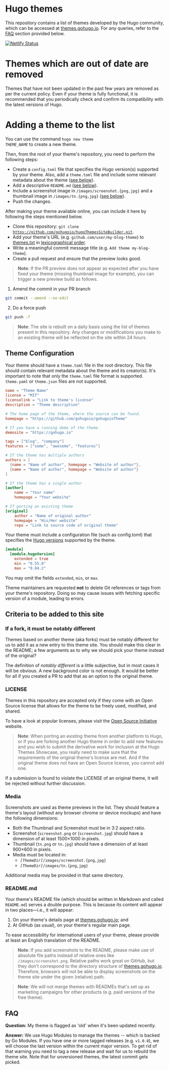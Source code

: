 
# Hugo themes

This repository contains a list of themes developed by the Hugo community, which can be accessed at [themes.gohugo.io](https://themes.gohugo.io/). For any queries, refer to the [FAQ](#faq) section provided below.

[![Netlify Status](https://api.netlify.com/api/v1/badges/58968044-3238-424c-b9b6-e0d00733890c/deploy-status)](https://app.netlify.com/sites/hugothemes/deploys)


# Themes which are out of date are removed

Themes that have not been updated in the past few years are removed as per the current policy. Even if your theme is fully functional, it is recommended that you periodically check and confirm its compatibility with the latest versions of Hugo.

# Adding a theme to the list

You can use the command <code>hugo new theme <em>THEME_NAME</em></code> to create a new theme.

Then, from the root of your theme's repository, you need to perform the following steps:

* Create a `config.toml` file that specifies the Hugo version(s) supported by your theme. Also, add a `theme.toml` file and include some relevant metadata about the theme ([see below](#theme-configuration)).
* Add a descriptive `README.md` ([see below](#readmemd)).
* Include a screenshot image in `/images/screenshot.{png,jpg}` and a thumbnail image in `/images/tn.{png,jpg}` ([see below](#media)).
* Push the changes.

After making your theme available online, you can include it here by following the steps mentioned below.

* Clone this repository: <code>git clone https://github.com/gohugoio/hugoThemesSiteBuilder.git</code>.
* Add your theme's URL (e.g. `github.com/user/my-blog-theme`) to [themes.txt](https://github.com/gohugoio/hugoThemesSiteBuilder/edit/main/themes.txt) in [lexicographical order](https://en.wikipedia.org/wiki/Lexicographic_order).
* Write a meaningful commit message title (e.g. `Add theme my-blog-theme`).
* Create a pull request and ensure that the preview looks good.

> **Note**: If the PR preview does not appear as expected after you have fixed your theme (missing thumbnail image for example), you can trigger a new preview build as follows.

1. Amend the commit in your PR branch
```bash
git commit --amend --no-edit
```

2. Do a force push
```bash
git push -f
```

> **Note**: The site is rebuilt on a daily basis using the list of themes present in this repository. Any changes or modifications you make to an existing theme will be reflected on the site within 24 hours.

## Theme Configuration

Your theme should have a `theme.toml` file in the root directory. This file should contain relevant metadata about the theme and its creator(s). It's important to note that only the `theme.toml` file format is supported. `theme.yaml` or `theme.json` files are not supported.


```toml
name = "Theme Name"
license = "MIT"
licenselink = "Link to theme's license"
description = "Theme description"

# The home page of the theme, where the source can be found.
homepage = "https://github.com/gohugoio/gohugoioTheme"

# If you have a running demo of the theme.
demosite = "https://gohugo.io"

tags = ["blog", "company"]
features = ["some", "awesome", "features"]

# If the theme has multiple authors
authors = [
  {name = "Name of author", homepage = "Website of author"},
  {name = "Name of author", homepage = "Website of author"}
]

# If the theme has a single author
[author]
    name = "Your name"
    homepage = "Your website"

# If porting an existing theme
[original]
    author = "Name of original author"
    homepage = "His/Her website"
    repo = "Link to source code of original theme"
```

Your theme must include a configuration file (such as config.toml) that specifies the [Hugo versions](https://gohugo.io/hugo-modules/configuration/#module-config-hugoversion) supported by the theme.

```toml
[module]
  [module.hugoVersion]
    extended = true
    min = "0.55.0"
    max = "0.84.2"
```

You may omit the fields `extended`, `min`, or `max`.

Theme maintainers are requested **not** to delete Git references or tags from your theme's repository.  Doing so may cause issues with fetching specific version of a module, leading to errors.

## Criteria to be added to this site

### If a fork, it must be notably different

Themes based on another theme (aka forks) must be notably different for us to add it as a new entry to this theme site. You should make this clear in the README; a few arguments as to why we should pick your theme instead of the original? 

The definition of _notably different_ is a little subjective, but in most cases it will be obvious. A new background color is not enough. It would be better for all if you created a PR to add that as an option to the original theme.

### LICENSE

Themes in this repository are accepted only if they come with an Open Source license that allows for the theme to be freely used, modified, and shared. 

To have a look at popular licenses, please visit the [Open Source Initiative](https://opensource.org/licenses) website.

> **Note**: When porting an existing theme from another platform to Hugo, or if you are forking another Hugo theme in order to add new features and you wish to submit the derivative work for inclusion at the Hugo Themes Showcase, you really need to make sure that the requirements of the original theme's license are met. And if the original theme does not have an Open Source license, you cannot add one.

If a submission is found to violate the LICENSE of an original theme, it will be rejected without further discussion.

### Media

Screenshots are used as theme previews in the list. They should feature a theme's layout (without any browser chrome or device mockups) and have the following dimensions:

* Both the Thumbnail and Screenshot must be in 3:2 aspect ratio.
* Screenshot (`screenshot.png` or (`screenshot.jpg`) should have a dimension of at least 1500×1000 in pixels.
* Thumbnail (`tn.png` or `tn.jpg`) should have a dimension of at least 900×600 in pixels.
* Media must be located in:
    * <code><em>[ThemeDir]</em>/images/screenshot.{png,jpg}</code>
    * <code><em>[ThemeDir]</em>/images/tn.{png,jpg}</code>


Additional media may be provided in that same directory.

### README.md

Your theme's README file (which should be written in Markdown and called `README.md`) serves a double purpose. This is because its content will appear in two places&mdash;i.e., it will appear:

1. On your theme's details page at [themes.gohugo.io](https://themes.gohugo.io/); and
1. At GitHub (as usual), on your theme's regular main page.

To ease accessibility for international users of your theme, please provide at least an English translation of the README.

> **Note**: If you add screenshots to the README, please make use of absolute file paths instead of relative ones like `/images/screenshot.png`. Relative paths work great on GitHub, but they don't correspond to the directory structure of [themes.gohugo.io](https://themes.gohugo.io/). Therefore, browsers will not be able to display screenshots on the theme site under the given (relative) path.

> **Note**: We will not merge themes with READMEs that's set up as marketing campaigns for other products (e.g. paid versions of the free theme).

## FAQ

**Question:** My theme is flagged as 'old' when it's been updated recently.

**Answer:** We use Hugo Modules to manage the themes -- which is backed by Go Modules. If you have one or more tagged releases (e.g. `v1.0.0`), we will choose the last version within the current major version. To get rid of that warning you need to tag a new release and wait for us to rebuild the theme site. Note that for unversioned themes, the latest commit gets picked.

